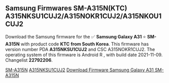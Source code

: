 <h2>Samsung Firmwares SM-A315N(KTC) A315NKSU1CUJ2/A315NOKR1CUJ2/A315NKOU1CUJ2</h2>
Download the Samsung firmware for the ✅ <strong>Samsung Galaxy A31 </strong> ⭐ <strong>SM-A315N</strong> with product code <strong>KTC</strong> <strong> from South Korea</strong>. This firmware has version number PDA <strong>A315NKSU1CUJ2</strong> and CSC A315NOKR1CUJ2. The operating system of this firmware is Android R , with build date 2021-11-09. Changelist <strong>22792206</strong>.


[SM-A315N](https://samfirm.shop/samsung/model/SM-A315N)
[A315NKSU1CUJ2](https://samfirm.shop/samsung/pda/A315NKSU1CUJ2)
[Download Firmware Samsung Galaxy A31 SM-A315N](https://samfirm.shop/samsung/firmware/472757)
